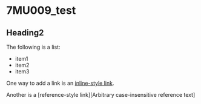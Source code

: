 # 7MU009_test

## Heading2

The following is a list:

- item1
- item2
- item3

One way to add a link is an [inline-style link](https://www.google.com).

Another is a [reference-style link][Arbitrary case-insensitive reference text]
